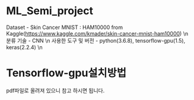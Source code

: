 # ML_Semi_project

Dataset - Skin Cancer MNIST : HAM10000 from Kaggle(https://www.kaggle.com/kmader/skin-cancer-mnist-ham10000) \n
분류 기술 - CNN \n
사용한 도구 및 버전 - python(3.6.8), tensorflow-gpu(1.5), keras(2.2.4) \n


# Tensorflow-gpu설치방법
pdf파일로 올려져 있으니 참고 하시면 됩니다.
